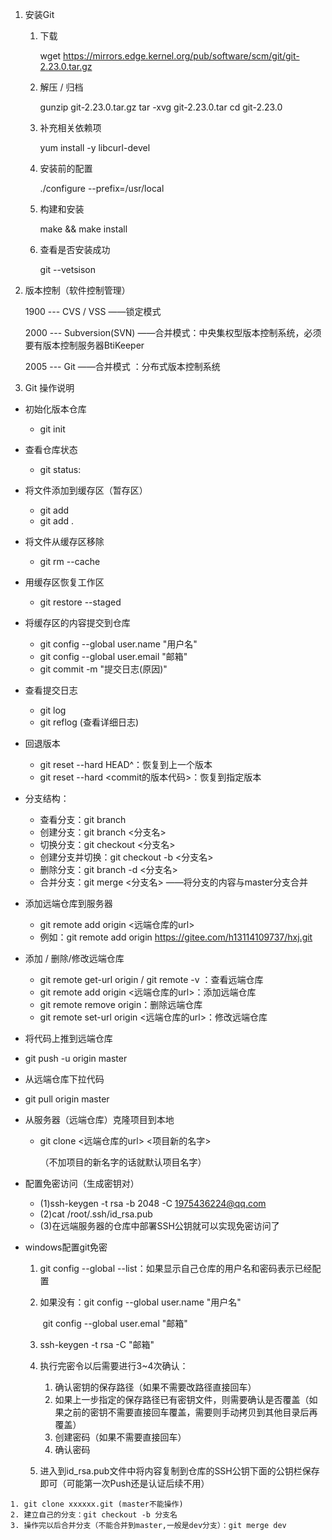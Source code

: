 

1. 安装Git

   1. 下载

      wget https://mirrors.edge.kernel.org/pub/software/scm/git/git-2.23.0.tar.gz

   2. 解压 / 归档

      gunzip git-2.23.0.tar.gz
      tar -xvg git-2.23.0.tar
      cd git-2.23.0

   3. 补充相关依赖项

      yum install -y libcurl-devel

   4. 安装前的配置

      ./configure --prefix=/usr/local

   5. 构建和安装

      make && make install

   6. 查看是否安装成功

      git --vetsison

   

2. 版本控制（软件控制管理）

   1900 --- CVS / VSS ——锁定模式

   2000 --- Subversion(SVN) ——合并模式：中央集权型版本控制系统，必须要有版本控制服务器BtiKeeper

   2005 --- Git ——合并模式 ：分布式版本控制系统

3. Git 操作说明

- 初始化版本仓库

  - git init

- 查看仓库状态

  - git status:

- 将文件添加到缓存区（暂存区）

  - git add <filename> 
  - git add . 

- 将文件从缓存区移除

  - git rm --cache  <filename> 

- 用缓存区恢复工作区

  - git restore --staged <filename>

- 将缓存区的内容提交到仓库

  - git config --global user.name "用户名"
  - git config --global user.email "邮箱"
  - git commit -m "提交日志(原因)"

- 查看提交日志

  - git log
  - git reflog (查看详细日志)
  
- 回退版本
  - git reset --hard HEAD^：恢复到上一个版本
  - git reset --hard <commit的版本代码>：恢复到指定版本

- 分支结构：
  - 查看分支：git branch
  - 创建分支：git branch <分支名>
  - 切换分支：git checkout <分支名>
  - 创建分支并切换：git checkout -b <分支名>
  - 删除分支：git branch -d <分支名>
  - 合并分支：git merge <分支名> ——将分支的内容与master分支合并 

- 添加远端仓库到服务器

  - git remote add origin <远端仓库的url>
  - 例如：git remote add origin https://gitee.com/h13114109737/hxj.git

- 添加 / 删除/修改远端仓库

  - git remote get-url origin / git remote -v ：查看远端仓库
  - git remote add origin <远端仓库的url>：添加远端仓库
  - git remote remove origin：删除远端仓库
  - git remote set-url origin <远端仓库的url>：修改远端仓库

- 将代码上推到远端仓库
  
- git push -u origin master
  
- 从远端仓库下拉代码
  
- git pull origin master 
  
- 从服务器（远端仓库）克隆项目到本地
  - git clone <远端仓库的url>  <项目新的名字>

    （不加项目的新名字的话就默认项目名字）

- 配置免密访问（生成密钥对）

  - (1)ssh-keygen -t rsa -b 2048 -C 1975436224@qq.com
  - (2)cat /root/.ssh/id_rsa.pub
  - (3)在远端服务器的仓库中部署SSH公钥就可以实现免密访问了

- windows配置git免密

  1. git config --global --list：如果显示自己仓库的用户名和密码表示已经配置

  2. 如果没有：git config --global user.name "用户名"

     ​				   git  config --global user.emal "邮箱"

  3. ssh-keygen -t rsa -C "邮箱"
  4. 执行完密令以后需要进行3~4次确认：
     1. 确认密钥的保存路径（如果不需要改路径直接回车）
     2. 如果上一步指定的保存路径已有密钥文件，则需要确认是否覆盖（如果之前的密钥不需要直接回车覆盖，需要则手动拷贝到其他目录后再覆盖）
     3. 创建密码（如果不需要直接回车）
     4. 确认密码
  5. 进入到id_rsa.pub文件中将内容复制到仓库的SSH公钥下面的公钥栏保存即可（可能第一次Push还是认证后续不用）

```
1. git clone xxxxxx.git (master不能操作)
2. 建立自己的分支：git checkout -b 分支名
3. 操作完以后合并分支（不能合并到master,一般是dev分支）：git merge dev
```